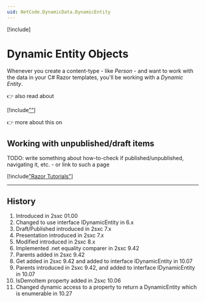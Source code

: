 ```yaml
---
uid: NetCode.DynamicData.DynamicEntity
---
```


[!include[](~/pages/basics/stack/_shared-float-summary.md)]
<style>.context-box-summary .data-all { visibility: visible; } </style>

# Dynamic Entity Objects

Whenever you create a content-type - like _Person_ - and want to work with the data in your C# Razor templates, you'll be working with a _Dynamic Entity_.

👉 also read about [](xref:NetCode.DynamicCode.AsDynamic)

[!include[""](./_include-dyn-ent-sample.md)]

👉 more about this on [](xref:NetCode.DynamicData.DynamicEntityProperties)

## Working with unpublished/draft items

TODO: write something about how-to-check if published/unpublished, navigating it, etc. - or link to such a page


[!include["Razor Tutorials"](~/shared/tutorials/razor.md)]


---

## History

1. Introduced in 2sxc 01.00
1. Changed to use interface IDynamicEntity in 6.x
1. Draft/Published introduced in 2sxc 7.x
1. Presentation introduced in 2sxc 7.x
1. Modified introduced in 2sxc 8.x
1. Implemented .net equality comparer in 2sxc 9.42
1. Parents added in 2sxc 9.42
1. Get added in 2sxc 9.42 and added to interface IDynamicEntity in 10.07
1. Parents introduced in 2sxc 9.42, and added to interface IDynamicEntity in 10.07
1. IsDemoItem property added in 2sxc 10.06
1. Changed dynamic access to a property to return a DynamicEntity which is enumerable in 10.27
